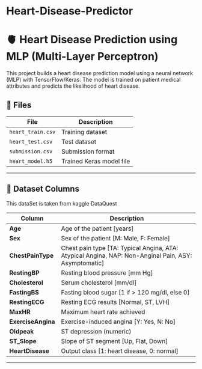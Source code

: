 # Heart-Disease-Predictor

# 🫀 Heart Disease Prediction using MLP (Multi-Layer Perceptron)

This project builds a heart disease prediction model using a neural network (MLP) with TensorFlow/Keras. The model is trained on patient medical attributes and predicts the likelihood of heart disease.

## 📂 Files

| File                  | Description                                       |
|-----------------------|---------------------------------------------------|
| `heart_train.csv`     | Training dataset                                  |
| `heart_test.csv`      | Test dataset                                      |
| `submission.csv`      | Submission format                                 |
| `heart_model.h5`      | Trained Keras model file                          |


---

## 🧠 Dataset Columns

This dataSet is taken from kaggle DataQuest

| Column         | Description |
|----------------|-------------|
| **Age**            | Age of the patient [years] |
| **Sex**            | Sex of the patient [M: Male, F: Female] |
| **ChestPainType**  | Chest pain type [TA: Typical Angina, ATA: Atypical Angina, NAP: Non-Anginal Pain, ASY: Asymptomatic] |
| **RestingBP**      | Resting blood pressure [mm Hg] |
| **Cholesterol**    | Serum cholesterol [mm/dl] |
| **FastingBS**      | Fasting blood sugar [1 if > 120 mg/dl, else 0] |
| **RestingECG**     | Resting ECG results [Normal, ST, LVH] |
| **MaxHR**          | Maximum heart rate achieved |
| **ExerciseAngina** | Exercise-induced angina [Y: Yes, N: No] |
| **Oldpeak**        | ST depression (numeric) |
| **ST_Slope**       | Slope of ST segment [Up, Flat, Down] |
| **HeartDisease**   | Output class [1: heart disease, 0: normal] |

---


